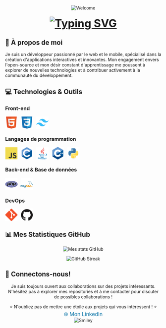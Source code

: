 <div align="center">
    <img src="https://github.com/fnky/fnky/raw/fnky/img/welcome-fire.gif" alt="Welcome" align="center">
</div>

<h1 align="center" style="font-size: 2.5em; margin: 20px;">
    <a href="https://git.io/typing-svg">
        <img src="https://readme-typing-svg.herokuapp.com?font=Fira+Code&weight=600&size=25&pause=1000&color=25F73F&center=true&vCenter=true&width=500&lines=Bonjour+%C3%A0+Tous+👋;Je+suis+Abderrahmane+Ahlallay;Je+suis+un+developeur+web"
            alt="Typing SVG" />
    </a>
</h1>

## 🚀 À propos de moi

Je suis un développeur passionné par le web et le mobile, spécialisé dans la création d'applications interactives et innovantes. Mon engagement envers l'open-source et mon désir constant d'apprentissage me poussent à explorer de nouvelles technologies et à contribuer activement à la communauté du développement.

## 💻 Technologies & Outils

### Front-end
<p align="left" style="display: flex; gap: 10px; flex-wrap: wrap;">
    <img src="https://raw.githubusercontent.com/devicons/devicon/master/icons/html5/html5-original.svg" alt="HTML5" width="40" height="40" />
    <img src="https://raw.githubusercontent.com/devicons/devicon/master/icons/css3/css3-original.svg" alt="CSS3" width="40" height="40" />
    <img src="https://raw.githubusercontent.com/devicons/devicon/master/icons/tailwindcss/tailwindcss-original.svg" alt="Tailwind CSS" width="40" height="40" />
</p>

### Langages de programmation
<p align="left" style="display: flex; gap: 10px; flex-wrap: wrap;">
    <img src="https://raw.githubusercontent.com/devicons/devicon/master/icons/javascript/javascript-original.svg" alt="JavaScript" width="40" height="40" />
    <img src="https://raw.githubusercontent.com/devicons/devicon/master/icons/c/c-original.svg" alt="C" width="40" height="40" />
    <img src="https://raw.githubusercontent.com/devicons/devicon/master/icons/java/java-original.svg" alt="Java" width="40" height="40" />
    <img src="https://raw.githubusercontent.com/devicons/devicon/master/icons/cplusplus/cplusplus-original.svg" alt="C++" width="40" height="40" />
    <img src="https://raw.githubusercontent.com/devicons/devicon/master/icons/python/python-original.svg" alt="Python" width="40" height="40" />
</p>

### Back-end & Base de données
<p align="left" style="display: flex; gap: 10px; flex-wrap: wrap;">
    <img src="https://raw.githubusercontent.com/devicons/devicon/master/icons/php/php-original.svg" alt="PHP" width="40" height="40" />
    <img src="https://raw.githubusercontent.com/devicons/devicon/master/icons/mysql/mysql-original-wordmark.svg" alt="MySQL" width="40" height="40" />
</p>

### DevOps
<p align="left" style="display: flex; gap: 10px; flex-wrap: wrap;">
    <img src="https://raw.githubusercontent.com/devicons/devicon/master/icons/git/git-original.svg" alt="Git" width="40" height="40" />
    <img src="https://raw.githubusercontent.com/devicons/devicon/master/icons/github/github-original.svg" alt="GitHub" width="40" height="40" />
</p>

## 📊 Mes Statistiques GitHub

<p align="center">
    <img src="https://github-readme-stats.vercel.app/api?username=Ahlallay&show_icons=true&theme=radical" alt="Mes stats GitHub" />
</p>

<p align="center">
    <img src="https://github-readme-streak-stats.herokuapp.com/?user=Ahlallay&theme=radical" alt="GitHub Streak" />
</p>

## 🤝 Connectons-nous!

<p align="center">
    Je suis toujours ouvert aux collaborations sur des projets intéressants. N'hésitez pas à explorer mes repositories et à me contacter pour discuter de possibles collaborations !
</p>

<div align="center">
    ⭐️ N'oubliez pas de mettre une étoile aux projets qui vous intéressent ! ⭐️
</div>

<div align="center">
    <a href="https://www.linkedin.com/in/ahlallay/" target="_blank" style="color: #0e76a8; text-decoration: none; font-size: 1.2em;">🌐 Mon LinkedIn</a>
</div>

<div align="center">
    <img src="https://github.com/fnky/fnky/raw/fnky/img/smile.gif" alt="Smiley" align="center">
</div>
